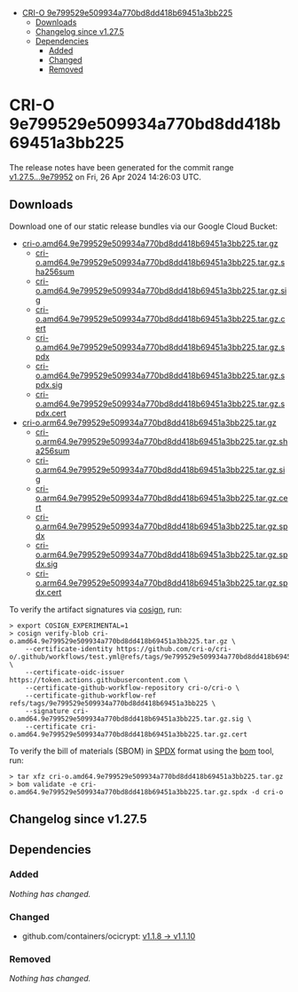 - [CRI-O 9e799529e509934a770bd8dd418b69451a3bb225](#cri-o-9e799529e509934a770bd8dd418b69451a3bb225)
  - [Downloads](#downloads)
  - [Changelog since v1.27.5](#changelog-since-v1275)
  - [Dependencies](#dependencies)
    - [Added](#added)
    - [Changed](#changed)
    - [Removed](#removed)

# CRI-O 9e799529e509934a770bd8dd418b69451a3bb225

The release notes have been generated for the commit range
[v1.27.5...9e79952](https://github.com/cri-o/cri-o/compare/v1.27.5...9e799529e509934a770bd8dd418b69451a3bb225) on Fri, 26 Apr 2024 14:26:03 UTC.

## Downloads

Download one of our static release bundles via our Google Cloud Bucket:

- [cri-o.amd64.9e799529e509934a770bd8dd418b69451a3bb225.tar.gz](https://storage.googleapis.com/cri-o/artifacts/cri-o.amd64.9e799529e509934a770bd8dd418b69451a3bb225.tar.gz)
  - [cri-o.amd64.9e799529e509934a770bd8dd418b69451a3bb225.tar.gz.sha256sum](https://storage.googleapis.com/cri-o/artifacts/cri-o.amd64.9e799529e509934a770bd8dd418b69451a3bb225.tar.gz.sha256sum)
  - [cri-o.amd64.9e799529e509934a770bd8dd418b69451a3bb225.tar.gz.sig](https://storage.googleapis.com/cri-o/artifacts/cri-o.amd64.9e799529e509934a770bd8dd418b69451a3bb225.tar.gz.sig)
  - [cri-o.amd64.9e799529e509934a770bd8dd418b69451a3bb225.tar.gz.cert](https://storage.googleapis.com/cri-o/artifacts/cri-o.amd64.9e799529e509934a770bd8dd418b69451a3bb225.tar.gz.cert)
  - [cri-o.amd64.9e799529e509934a770bd8dd418b69451a3bb225.tar.gz.spdx](https://storage.googleapis.com/cri-o/artifacts/cri-o.amd64.9e799529e509934a770bd8dd418b69451a3bb225.tar.gz.spdx)
  - [cri-o.amd64.9e799529e509934a770bd8dd418b69451a3bb225.tar.gz.spdx.sig](https://storage.googleapis.com/cri-o/artifacts/cri-o.amd64.9e799529e509934a770bd8dd418b69451a3bb225.tar.gz.spdx.sig)
  - [cri-o.amd64.9e799529e509934a770bd8dd418b69451a3bb225.tar.gz.spdx.cert](https://storage.googleapis.com/cri-o/artifacts/cri-o.amd64.9e799529e509934a770bd8dd418b69451a3bb225.tar.gz.spdx.cert)
- [cri-o.arm64.9e799529e509934a770bd8dd418b69451a3bb225.tar.gz](https://storage.googleapis.com/cri-o/artifacts/cri-o.arm64.9e799529e509934a770bd8dd418b69451a3bb225.tar.gz)
  - [cri-o.arm64.9e799529e509934a770bd8dd418b69451a3bb225.tar.gz.sha256sum](https://storage.googleapis.com/cri-o/artifacts/cri-o.arm64.9e799529e509934a770bd8dd418b69451a3bb225.tar.gz.sha256sum)
  - [cri-o.arm64.9e799529e509934a770bd8dd418b69451a3bb225.tar.gz.sig](https://storage.googleapis.com/cri-o/artifacts/cri-o.arm64.9e799529e509934a770bd8dd418b69451a3bb225.tar.gz.sig)
  - [cri-o.arm64.9e799529e509934a770bd8dd418b69451a3bb225.tar.gz.cert](https://storage.googleapis.com/cri-o/artifacts/cri-o.arm64.9e799529e509934a770bd8dd418b69451a3bb225.tar.gz.cert)
  - [cri-o.arm64.9e799529e509934a770bd8dd418b69451a3bb225.tar.gz.spdx](https://storage.googleapis.com/cri-o/artifacts/cri-o.arm64.9e799529e509934a770bd8dd418b69451a3bb225.tar.gz.spdx)
  - [cri-o.arm64.9e799529e509934a770bd8dd418b69451a3bb225.tar.gz.spdx.sig](https://storage.googleapis.com/cri-o/artifacts/cri-o.arm64.9e799529e509934a770bd8dd418b69451a3bb225.tar.gz.spdx.sig)
  - [cri-o.arm64.9e799529e509934a770bd8dd418b69451a3bb225.tar.gz.spdx.cert](https://storage.googleapis.com/cri-o/artifacts/cri-o.arm64.9e799529e509934a770bd8dd418b69451a3bb225.tar.gz.spdx.cert)

To verify the artifact signatures via [cosign](https://github.com/sigstore/cosign), run:

```console
> export COSIGN_EXPERIMENTAL=1
> cosign verify-blob cri-o.amd64.9e799529e509934a770bd8dd418b69451a3bb225.tar.gz \
    --certificate-identity https://github.com/cri-o/cri-o/.github/workflows/test.yml@refs/tags/9e799529e509934a770bd8dd418b69451a3bb225 \
    --certificate-oidc-issuer https://token.actions.githubusercontent.com \
    --certificate-github-workflow-repository cri-o/cri-o \
    --certificate-github-workflow-ref refs/tags/9e799529e509934a770bd8dd418b69451a3bb225 \
    --signature cri-o.amd64.9e799529e509934a770bd8dd418b69451a3bb225.tar.gz.sig \
    --certificate cri-o.amd64.9e799529e509934a770bd8dd418b69451a3bb225.tar.gz.cert
```

To verify the bill of materials (SBOM) in [SPDX](https://spdx.org) format using the [bom](https://sigs.k8s.io/bom) tool, run:

```console
> tar xfz cri-o.amd64.9e799529e509934a770bd8dd418b69451a3bb225.tar.gz
> bom validate -e cri-o.amd64.9e799529e509934a770bd8dd418b69451a3bb225.tar.gz.spdx -d cri-o
```

## Changelog since v1.27.5

## Dependencies

### Added
_Nothing has changed._

### Changed
- github.com/containers/ocicrypt: [v1.1.8 → v1.1.10](https://github.com/containers/ocicrypt/compare/v1.1.8...v1.1.10)

### Removed
_Nothing has changed._
